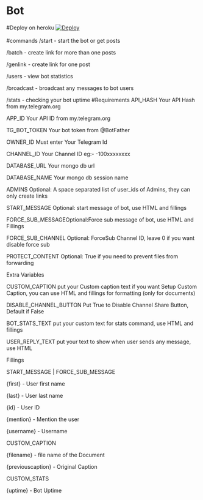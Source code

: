 # Bot
#Deploy on heroku
[![Deploy](https://www.herokucdn.com/deploy/button.svg)](https://heroku.com/deploy)</br>
</a><br>
#commands
/start - start the bot or get posts

/batch - create link for more than one posts

/genlink - create link for one post

/users - view bot statistics

/broadcast - broadcast any messages to bot users

/stats - checking your bot uptime
#Requirements
API_HASH Your API Hash from my.telegram.org

APP_ID Your API ID from my.telegram.org

TG_BOT_TOKEN Your bot token from @BotFather

OWNER_ID Must enter Your Telegram Id

CHANNEL_ID Your Channel ID eg:- -100xxxxxxxx

DATABASE_URL Your mongo db url

DATABASE_NAME Your mongo db session name

ADMINS Optional: A space separated list of user_ids of Admins, they can only create links

START_MESSAGE Optional: start message of bot, use HTML and fillings

FORCE_SUB_MESSAGEOptional:Force sub message of bot, use HTML and Fillings

FORCE_SUB_CHANNEL Optional: ForceSub Channel ID, leave 0 if you want disable force sub

PROTECT_CONTENT Optional: True if you need to prevent files from forwarding

Extra Variables

CUSTOM_CAPTION put your Custom caption text if you want Setup Custom Caption, you can use HTML and fillings for formatting (only for documents)

DISABLE_CHANNEL_BUTTON Put True to Disable Channel Share Button, Default if False

BOT_STATS_TEXT put your custom text for stats command, use HTML and fillings

USER_REPLY_TEXT put your text to show when user sends any message, use HTML

Fillings

START_MESSAGE | FORCE_SUB_MESSAGE

{first} - User first name

{last} - User last name

{id} - User ID

{mention} - Mention the user

{username} - Username

CUSTOM_CAPTION

{filename} - file name of the Document

{previouscaption} - Original Caption

CUSTOM_STATS

{uptime} - Bot Uptime

